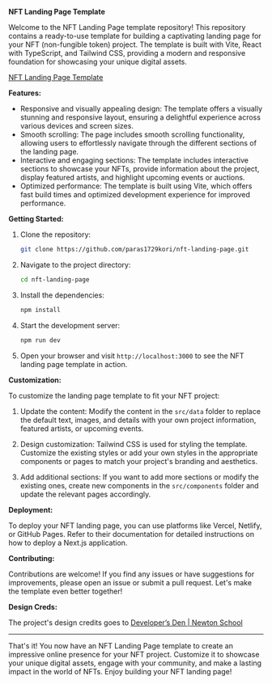 **NFT Landing Page Template**

Welcome to the NFT Landing Page template repository! This repository contains a ready-to-use template for building a captivating landing page for your NFT (non-fungible token) project. The template is built with Vite, React with TypeScript, and Tailwind CSS, providing a modern and responsive foundation for showcasing your unique digital assets.

[NFT Landing Page Template](https://github.com/paras1729kori/nft-landing-page/blob/main/public/screenshot.png?raw=true)

**Features:**

- Responsive and visually appealing design: The template offers a visually stunning and responsive layout, ensuring a delightful experience across various devices and screen sizes.
- Smooth scrolling: The page includes smooth scrolling functionality, allowing users to effortlessly navigate through the different sections of the landing page.
- Interactive and engaging sections: The template includes interactive sections to showcase your NFTs, provide information about the project, display featured artists, and highlight upcoming events or auctions.
- Optimized performance: The template is built using Vite, which offers fast build times and optimized development experience for improved performance.

**Getting Started:**

1. Clone the repository:
   ```bash
   git clone https://github.com/paras1729kori/nft-landing-page.git
   ```

2. Navigate to the project directory:
   ```bash
   cd nft-landing-page
   ```

3. Install the dependencies:
   ```bash
   npm install
   ```

4. Start the development server:
   ```bash
   npm run dev
   ```

5. Open your browser and visit `http://localhost:3000` to see the NFT landing page template in action.

**Customization:**

To customize the landing page template to fit your NFT project:

1. Update the content: Modify the content in the `src/data` folder to replace the default text, images, and details with your own project information, featured artists, or upcoming events.

2. Design customization: Tailwind CSS is used for styling the template. Customize the existing styles or add your own styles in the appropriate components or pages to match your project's branding and aesthetics.

3. Add additional sections: If you want to add more sections or modify the existing ones, create new components in the `src/components` folder and update the relevant pages accordingly.

**Deployment:**

To deploy your NFT landing page, you can use platforms like Vercel, Netlify, or GitHub Pages. Refer to their documentation for detailed instructions on how to deploy a Next.js application.

**Contributing:**

Contributions are welcome! If you find any issues or have suggestions for improvements, please open an issue or submit a pull request. Let's make the template even better together!

**Design Creds:**

The project's design credits goes to [Developer’s Den | Newton School](https://www.youtube.com/watch?v=-YU3CYgrPlU)

---

That's it! You now have an NFT Landing Page template to create an impressive online presence for your NFT project. Customize it to showcase your unique digital assets, engage with your community, and make a lasting impact in the world of NFTs. Enjoy building your NFT landing page!
